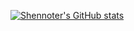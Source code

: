 [![Shennoter's GitHub stats](https://github-readme-stats.vercel.app/api?username=Shennoter)](https://github.com/anuraghazra/github-readme-stats)

